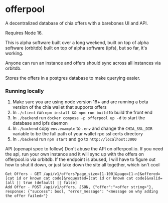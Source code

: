 # offerpool

A decentralized database of chia offers with a barebones UI and API.

Requires Node 16.

This is alpha software built over a long weekend, built on top of alpha software (orbitdb) built on top of alpha software (ipfs), but so far, it's working.

Anyone can run an instance and offers should sync across all instances via orbitdb.

Stores the offers in a postgres database to make querying easier.

### Running locally
1. Make sure you are using node version 16+ and are running a beta version of the chia wallet that supports offers
2. In `./client` run `npm install && npm run build` to build the front end
3. In `./backend` run `docker compose -p offerpool up -d` to start the database and ipfs daemon
4. In `./backend` copy `env.example` to `.env` and change the `CHIA_SSL_DIR` variable to be the full path of your wallet rpc ssl certs directory
5. In `./backend` run `npm start` and go to `http://localhost:3000`

API (openapi spec to follow)
Don't abuse the API on offerpool.io. If you need the api, run your own instance and it will sync up with the offers on offerpool.io via orbitdb.
If the endpoint is abused, I will have to figure out how to shut it down, or just take down the site all together, which isn't cool
```
Get Offers - GET /api/v1/offers?page_size=[1-100]&page=[1-n]&offered=[cat id or known cat code]&requested=[cat id or known cat code]&valid=[all || true (default) || false]
Add Offer - POST /api/v1/offers, JSON, {"offer":"<offer string>"}, response: {"success": bool, "error_message": "<message on why adding the offer failed>"}
```
